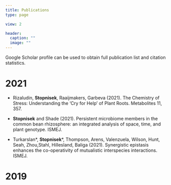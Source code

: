 ```yaml
---
title: Publications
type: page

view: 2

header:
  caption: ""
  image: ""
---
```


Google Scholar profile can be used to obtain full publication list and citation statistics.

# 2021

 - Rizaludin, __Stopnisek__, Raaijmakers, Garbeva (2021). The Chemistry of Stress: Understanding the
‘Cry for Help’ of Plant Roots. Metabolites 11, 357.

 - __Stopnisek__ and Shade (2021). Persistent microbiome members in the common bean rhizosphere:
an integrated analysis of space, time, and plant genotype. ISMEJ.

 - Turkarslan*, __Stopnisek__*, Thompson, Arens, Valenzuela, Wilson, Hunt, Seah, Zhou,Stahl,
Hillesland, Baliga (2021). Synergistic epistasis enhances the co-operativity of mutualistic
interspecies interactions. ISMEJ.

# 2019
